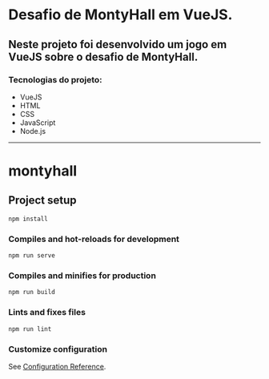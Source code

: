 # Desafio de MontyHall em VueJS. 

## Neste projeto foi desenvolvido um jogo em VueJS sobre o desafio de MontyHall. 

### Tecnologias do projeto: 

* VueJS
* HTML
* CSS
* JavaScript
* Node.js


***

# montyhall

## Project setup
```
npm install
```

### Compiles and hot-reloads for development
```
npm run serve
```

### Compiles and minifies for production
```
npm run build
```

### Lints and fixes files
```
npm run lint
```

### Customize configuration
See [Configuration Reference](https://cli.vuejs.org/config/).
